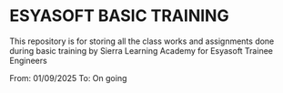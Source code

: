 # ESYASOFT BASIC TRAINING

This repository is for storing all the class works and assignments done during basic training by Sierra Learning Academy for Esyasoft Trainee Engineers

From: 01/09/2025
To: On going